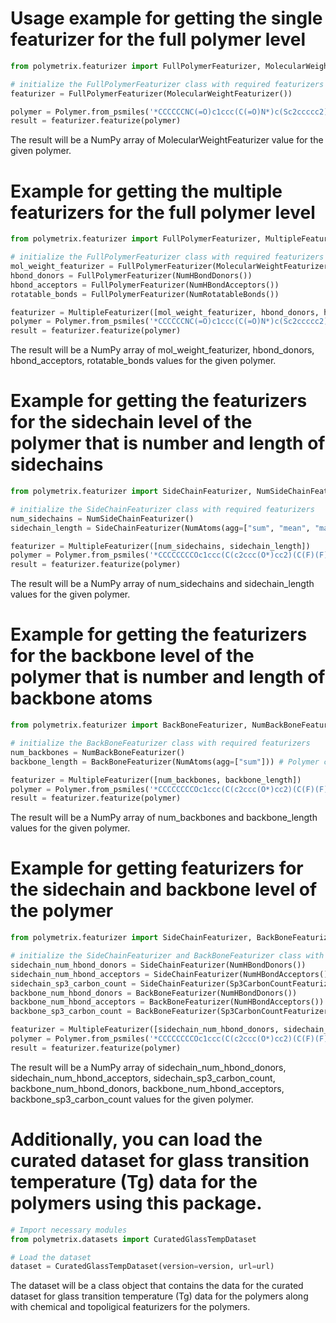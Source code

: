 

# Usage example for getting the single featurizer for the full polymer level
```python
from polymetrix.featurizer import FullPolymerFeaturizer, MolecularWeightFeaturizer, 

# initialize the FullPolymerFeaturizer class with required featurizers
featurizer = FullPolymerFeaturizer(MolecularWeightFeaturizer())

polymer = Polymer.from_psmiles('*CCCCCCNC(=O)c1ccc(C(=O)N*)c(Sc2ccccc2)c1')
result = featurizer.featurize(polymer)
```
The result will be a NumPy array of MolecularWeightFeaturizer value for the given polymer.


# Example for getting the multiple featurizers for the full polymer level
```python
from polymetrix.featurizer import FullPolymerFeaturizer, MultipleFeaturizer, MolecularWeightFeaturizer, NumHBondDonors, NumHBondAcceptors, NumRotatableBonds

# initialize the FullPolymerFeaturizer class with required featurizers
mol_weight_featurizer = FullPolymerFeaturizer(MolecularWeightFeaturizer())
hbond_donors = FullPolymerFeaturizer(NumHBondDonors())
hbond_acceptors = FullPolymerFeaturizer(NumHBondAcceptors())
rotatable_bonds = FullPolymerFeaturizer(NumRotatableBonds())

featurizer = MultipleFeaturizer([mol_weight_featurizer, hbond_donors, hbond_acceptors, rotatable_bonds])
polymer = Polymer.from_psmiles('*CCCCCCNC(=O)c1ccc(C(=O)N*)c(Sc2ccccc2)c1')
result = featurizer.featurize(polymer)
```
The result will be a NumPy array of mol_weight_featurizer, hbond_donors, hbond_acceptors, rotatable_bonds values for the given polymer.

# Example for getting the featurizers for the sidechain level of the polymer that is number and length of sidechains
```python
from polymetrix.featurizer import SideChainFeaturizer, NumSideChainFeaturizer, MultipleFeaturizer, NumAtoms

# initialize the SideChainFeaturizer class with required featurizers
num_sidechains = NumSideChainFeaturizer()
sidechain_length = SideChainFeaturizer(NumAtoms(agg=["sum", "mean", "max", "min"]))

featurizer = MultipleFeaturizer([num_sidechains, sidechain_length])
polymer = Polymer.from_psmiles('*CCCCCCCCOc1ccc(C(c2ccc(O*)cc2)(C(F)(F)F)C(F)(F)F)cc1')
result = featurizer.featurize(polymer)
```
The result will be a NumPy array of num_sidechains and sidechain_length values for the given polymer.


# Example for getting the featurizers for the backbone level of the polymer that is number and length of backbone atoms
```python
from polymetrix.featurizer import BackBoneFeaturizer, NumBackBoneFeaturizer, MultipleFeaturizer, NumAtoms

# initialize the BackBoneFeaturizer class with required featurizers
num_backbones = NumBackBoneFeaturizer()
backbone_length = BackBoneFeaturizer(NumAtoms(agg=["sum"])) # Polymer cannot have more than one backbone

featurizer = MultipleFeaturizer([num_backbones, backbone_length])
polymer = Polymer.from_psmiles('*CCCCCCCCOc1ccc(C(c2ccc(O*)cc2)(C(F)(F)F)C(F)(F)F)cc1')
result = featurizer.featurize(polymer)
```
The result will be a NumPy array of num_backbones and backbone_length values for the given polymer.


# Example for getting featurizers for the sidechain and backbone level of the polymer
```python
from polymetrix.featurizer import SideChainFeaturizer, BackBoneFeaturizer, NumHBondDonors, NumHBondAcceptors, Sp3CarbonCountFeaturizer, MultipleFeaturizer

# initialize the SideChainFeaturizer and BackBoneFeaturizer class with required featurizers
sidechain_num_hbond_donors = SideChainFeaturizer(NumHBondDonors())
sidechain_num_hbond_acceptors = SideChainFeaturizer(NumHBondAcceptors())
sidechain_sp3_carbon_count = SideChainFeaturizer(Sp3CarbonCountFeaturizer())
backbone_num_hbond_donors = BackBoneFeaturizer(NumHBondDonors())
backbone_num_hbond_acceptors = BackBoneFeaturizer(NumHBondAcceptors())
backbone_sp3_carbon_count = BackBoneFeaturizer(Sp3CarbonCountFeaturizer())

featurizer = MultipleFeaturizer([sidechain_num_hbond_donors, sidechain_num_hbond_acceptors, sidechain_sp3_carbon_count, backbone_num_hbond_donors, backbone_num_hbond_acceptors, backbone_sp3_carbon_count])
polymer = Polymer.from_psmiles('*CCCCCCCCOc1ccc(C(c2ccc(O*)cc2)(C(F)(F)F)C(F)(F)F)cc1')
result = featurizer.featurize(polymer)
```
The result will be a NumPy array of sidechain_num_hbond_donors, sidechain_num_hbond_acceptors, sidechain_sp3_carbon_count, backbone_num_hbond_donors, backbone_num_hbond_acceptors, backbone_sp3_carbon_count values for the given polymer.

# Additionally, you can load the curated dataset for glass transition temperature (Tg) data for the polymers using this package.
```python
# Import necessary modules
from polymetrix.datasets import CuratedGlassTempDataset

# Load the dataset
dataset = CuratedGlassTempDataset(version=version, url=url)
```
The dataset will be a class object that contains the data for the curated dataset for glass transition temperature (Tg) data for the polymers along with chemical and topoligical featurizers for the polymers.
